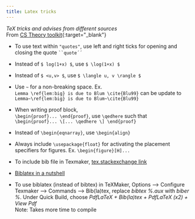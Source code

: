 ```yaml
---
title: Latex tricks
--- 
```


*TeX tricks and advises from different sources*  
From [CS Theory toolkit](https://www.youtube.com/watch?v=YFUIPg8P2sY&list=PLm3J0oaFux3ZYpFLwwrlv_EHH9wtH6pnX&index=2){:target="_blank"}

- To use text within `"quotes"`, use left and right ticks for opening and closing the quote ``` ``quote´´ ```

- Instead of `$ log(1+x) $`, use `$ \log(1+x) $`

- Instead of `$ <u,v> $`, use `$ \langle u, v \rangle $`

- Use `~` for a non-breaking space. Ex.  
`Lemma \ref{lem:big} is due to Blum \cite{Blu99}` can be update to  
`Lemma~\ref{lem:big} is due to Blum~\cite{Blu99}`

- When writing proof block,  
`\begin{proof}... \end{proof}`, use `\qedhere` such that  
`\begin{proof}... \[... \qedhere \] \end{proof}`

- Instead of `\begin{eqnarray}`, use `\begin{align}`

- Always include `\usepackage{float}` for activating the placement specifiers for figures. Ex. `\begin{figure}[H]...`

- To include bib file in Texmaker, [tex.stackexchange link](https://tex.stackexchange.com/questions/119805/bibliography-in-texmaker)

- [Biblatex in a nutshell](https://tex.stackexchange.com/questions/13509/biblatex-in-a-nutshell-for-beginners)

- To use biblatex (instead of bibtex) in TeXMaker, Options --> Configure Texmaker --> Commands --> Bib(la)tex, replace *bibtex %.aux* with *biber %*. Under Quick Build, choose *PdfLaTeX + Bib(la)tex + PdfLaTeX (x2) + View Pdf*  
Note: Takes more time to compile 